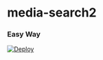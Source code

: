 # media-search2
### Easy Way
[![Deploy](https://www.herokucdn.com/deploy/button.svg)](https://heroku.com/deploy?template=https://github.com/SWAHILIHITS/media-stock)
